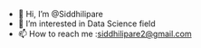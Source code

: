 - 👋 Hi, I’m @Siddhilipare
- 👀 I’m interested in Data Science field
- 📫 How to reach me :siddhilipare2@gmail.com

<!---
Siddhilipare/Siddhilipare is a ✨ special ✨ repository because its `README.md` (this file) appears on your GitHub profile.
You can click the Preview link to take a look at your changes.
--->
